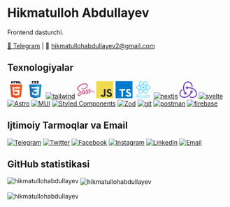 # Hikmatulloh Abdullayev

Frontend dasturchi.

 [💬 Telegram](https://t.me/HikmatullohAbdullayev) | 📧 hikmatullohabdullayev2@gmail.com


## Texnologiyalar

<p align="left">
  <a href="https://www.w3.org/html/" target="_blank" rel="noreferrer"><img src="https://raw.githubusercontent.com/devicons/devicon/master/icons/html5/html5-original-wordmark.svg" alt="html5" width="40" height="40"/></a>
  <a href="https://www.w3schools.com/css/" target="_blank" rel="noreferrer"><img src="https://raw.githubusercontent.com/devicons/devicon/master/icons/css3/css3-original-wordmark.svg" alt="css3" width="40" height="40"/></a>
 <a href="https://tailwindcss.com/" target="_blank" rel="noreferrer">
    <img src="https://www.vectorlogo.zone/logos/tailwindcss/tailwindcss-icon.svg" alt="tailwind" width="40" height="40"/></a> 
 <a href="https://sass-lang.com" target="_blank" rel="noreferrer"><img src="https://raw.githubusercontent.com/devicons/devicon/master/icons/sass/sass-original.svg" alt="sass" width="40" height="40"/></a>
  <a href="https://developer.mozilla.org/en-US/docs/Web/JavaScript" target="_blank" rel="noreferrer"><img src="https://raw.githubusercontent.com/devicons/devicon/master/icons/javascript/javascript-original.svg" alt="javascript" width="40" height="40"/></a>
  <a href="https://www.typescriptlang.org/" target="_blank" rel="noreferrer">
    <img src="https://raw.githubusercontent.com/devicons/devicon/master/icons/typescript/typescript-original.svg" alt="typescript" width="40" height="40"/></a>
 <a href="https://reactjs.org/" target="_blank" rel="noreferrer"> <img src="https://raw.githubusercontent.com/devicons/devicon/master/icons/react/react-original-wordmark.svg" alt="react" width="40" height="40"/></a>
<a href="https://nextjs.org/" target="_blank" rel="noreferrer">
    <img src="https://cdn.worldvectorlogo.com/logos/nextjs-2.svg" alt="nextjs" width="40" height="40"/></a>

<a href="https://redux.js.org" target="_blank" rel="noreferrer">
    <img src="https://raw.githubusercontent.com/devicons/devicon/master/icons/redux/redux-original.svg" alt="redux" width="40" height="40"/></a>
    
<a href="https://svelte.dev" target="_blank" rel="noreferrer">
    <img src="https://upload.wikimedia.org/wikipedia/commons/1/1b/Svelte_Logo.svg" alt="svelte" width="40" height="40"/></a>
    <a href="https://astro.build" target="_blank" rel="noreferrer">
    <img src="https://www.wappalyzer.com/images/icons/Astro.svg" alt="Astro" width="40" height="40"/></a>

<a href="https://mui.com" target="_blank" rel="noreferrer">
    <img src="https://www.wappalyzer.com/images/icons/MUI.svg" alt="MUI" width="40" height="40"/></a>
    <a href="https://styled-components.com" target="_blank" rel="noreferrer">
    <img src="https://www.wappalyzer.com/images/icons/styled-components.svg" alt="Styled Components" width="40" height="40"/></a>
    <a href="https://www.zod.dev" target="_blank" rel="noreferrer">
    <img src="https://zod.dev/logo.svg" alt="Zod" width="40" height="40"/></a>
<a href="https://git-scm.com/" target="_blank" rel="noreferrer">
    <img src="https://www.vectorlogo.zone/logos/git-scm/git-scm-icon.svg" alt="git" width="40" height="40"/></a>
<a href="https://postman.com" target="_blank" rel="noreferrer">
    <img src="https://www.vectorlogo.zone/logos/getpostman/getpostman-icon.svg" alt="postman" width="40" height="40"/></a>
<a href="https://firebase.google.com/" target="_blank" rel="noreferrer">
    <img src="https://www.vectorlogo.zone/logos/firebase/firebase-icon.svg" alt="firebase" width="40" height="40"/></a>


</p>


## Ijtimoiy Tarmoqlar va Email

<p align="left">
    <a href="https://t.me/HikmatullohAbdullayev" target="_blank">
        <img src="https://upload.wikimedia.org/wikipedia/commons/8/83/Telegram_2019_Logo.svg" alt="Telegram" height="30" width="40" /></a>
    <a href="https://twitter.com/hikmatullo38292" target="_blank">
        <img src="https://upload.wikimedia.org/wikipedia/commons/c/ce/X_logo_2023.svg" alt="Twitter" height="30" width="40" /></a>
    <a href="https://www.facebook.com/hikmatulloh.abdullayev" target="_blank">
        <img src="https://upload.wikimedia.org/wikipedia/commons/b/b9/2023_Facebook_icon.svg" alt="Facebook" height="30" width="40" /></a>
    <a href="https://www.instagram.com/hikmatullohabdullayev03/" target="_blank">
        <img src="https://upload.wikimedia.org/wikipedia/commons/9/95/Instagram_logo_2022.svg" alt="Instagram" height="30" width="40" /></a>
    <a href="https://www.linkedin.com/in/hikmatulloh-abdullayev/" target="_blank">
        <img src="https://upload.wikimedia.org/wikipedia/commons/f/f8/LinkedIn_icon_circle.svg" alt="LinkedIn" height="30" width="40" /></a>
    <a href="mailto:hikmatullohabdullayev2@gmail.com" target="_blank">
        <img src="https://upload.wikimedia.org/wikipedia/commons/7/7e/Gmail_icon_%282020%29.svg" alt="Email" height="30" width="40" /></a>
</p>


## GitHub statistikasi

<p><img align="left" src="https://github-readme-stats.vercel.app/api/top-langs?username=hikmatullohabdullayev&show_icons=true&locale=en&layout=compact" alt="hikmatullohabdullayev" /></p>

<p>&nbsp;<img align="center" src="https://github-readme-stats.vercel.app/api?username=hikmatullohabdullayev&show_icons=true&locale=en" alt="hikmatullohabdullayev" /></p>

<p><img align="center" src="https://github-readme-streak-stats.herokuapp.com/?user=hikmatullohabdullayev&" alt="hikmatullohabdullayev" /></p>

